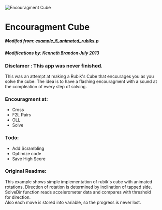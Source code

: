 ![Encouragment Cube](../../images/Rubiks-150x150.png)
# Encouragment Cube
##### Modifed from: [example_5_animated_rubiks.p](http://www.futurocube.com/sdk/)
##### Modifications by: Kenneth Brandon  July 2013

### Disclamer : This app was never finished.

This was an attempt at making a Rubik's Cube that encourages you as you solve the cube.  The idea is to have a flashing encouragment with a sound at the compleation of every step of solving.

### Encouragment at:
* Cross
* F2L Pairs
* OLL
* Solve

### Todo:
* Add Scrambling
* Optimize code
* Save High Score

### Original Readme:
This example shows simple implementation of rubik's cube with animated rotations.
Direction of rotation is determined by inclination of tapped side. SolveDir function
reads accelerometer data and compares with threshold for direction.  
Also each move is stored into variable, so the progress is never lost.   

